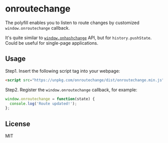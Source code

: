 # onroutechange
The polyfill enables you to listen to route changes by customized `window.onroutechange` callback.

It's quite similar to [`window.onhashchange`](https://developer.mozilla.org/en-US/docs/Web/API/WindowEventHandlers/onhashchange) API, but for `history.pushState`. Could be useful for single-page applications.

## Usage

Step1. Insert the following script tag into your webpage:
```html
<script src="https://unpkg.com/onroutechange/dist/onroutechange.min.js"></script>
```

Step2. Register the `window.onroutechange` callback, for example:

```js
window.onroutechange = function(state) {
  console.log('Route updated!');
};
```

## License

MIT